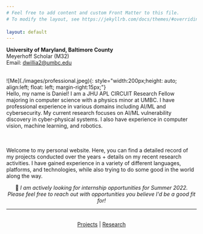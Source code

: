 ```yaml
---
# Feel free to add content and custom Front Matter to this file.
# To modify the layout, see https://jekyllrb.com/docs/themes/#overriding-theme-defaults

layout: default
---
```

**University of Maryland, Baltimore County**\
Meyerhoff Scholar (M32)\
Email: dwillia2@umbc.edu

<br />
![Me](./images/professional.jpeg){: style="width:200px;height: auto; align:left; float: left; margin-right:15px;"}
<br />
Hello, my name is Daniel! I am a JHU APL CIRCUIT Research Fellow majoring in computer science with a physics minor at UMBC. I have professional experience in various domains including AI/ML and cybersecurity. My current research focuses on AI/ML vulnerability discovery in cyber-physical systems. I also have experience in computer vision, machine learning, and robotics.
<br />
<br />
<br />


Welcome to my personal website. Here, you can find a detailed record of my projects conducted over the years + details on my recent research activities. I have gained experience in a variety of different languages, platforms, and technologies, while also trying to do some good in the world along the way.
<br /> 

<p align="center"> 🔭 <i>I am actively looking for internship opportunities for Summer 2022. Please feel free to reach out with opportunities you believe I'd be a good fit for!</i>
</p>


<hr>
<br />
<div align="center">
    <a href="url">Projects</a> | <a href="about">Research</a>

</div>









